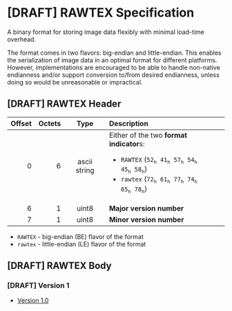 # [DRAFT] RAWTEX Specification

A binary format for storing image data flexibly with minimal load-time overhead.

The format comes in two flavors: big-endian and little-endian. This enables the serialization of image data in an optimal format for different platforms.
However, implementations are encouraged to be able to handle non-native endianness and/or support conversion to/from desired endianness, unless doing so would be unreasonable or impractical.


## [DRAFT] RAWTEX Header

| Offset | Octets | Type         | Description |
| -----: | -----: | :----------: | :---------- |
| 0      | 6      | ascii string | Either of the two **format indicator**s:<br><ul><li>`RAWTEX` (<code>52<sub>h</sub> 41<sub>h</sub> 57<sub>h</sub> 54<sub>h</sub> 45<sub>h</sub> 58<sub>h</sub></code>)</li><li>`rawtex` (<code>72<sub>h</sub> 61<sub>h</sub> 77<sub>h</sub> 74<sub>h</sub> 65<sub>h</sub> 78<sub>h</sub></code>)</li></ul> |
| 6      | 1      | uint8        | **Major version number** |
| 7      | 1      | uint8        | **Minor version number** |

* `RAWTEX` - big-endian (BE) flavor of the format
* `rawtex` - little-endian (LE) flavor of the format


## [DRAFT] RAWTEX Body

### [DRAFT] Version 1

* [Version 1.0](VERSION-1.0.md#draft-rawtex-body-version-10)

